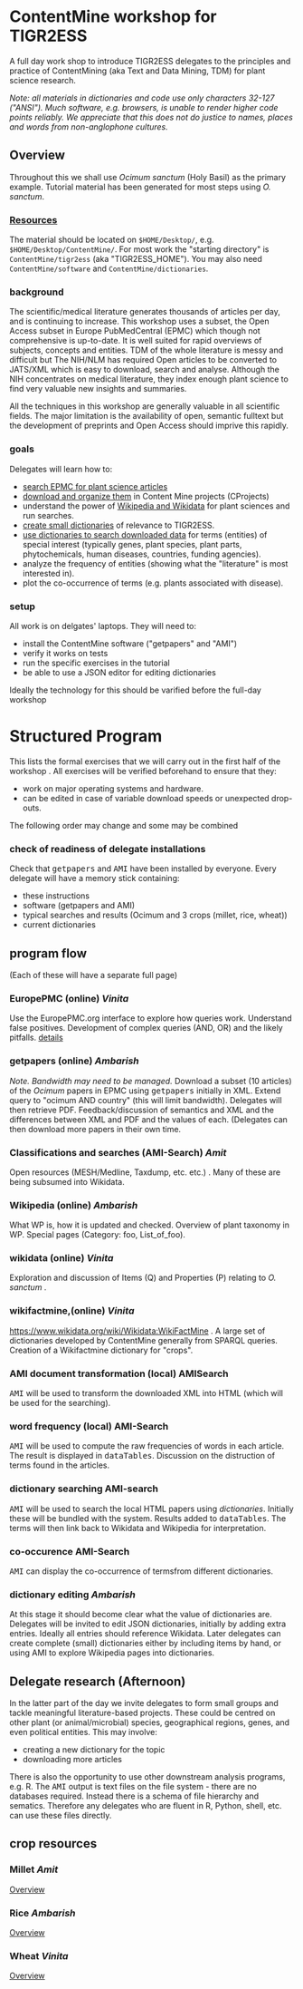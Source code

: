 # ContentMine workshop for TIGR2ESS

A full day work shop to introduce TIGR2ESS delegates to the principles and practice of ContentMining (aka Text and Data Mining, TDM) for plant science 
research.

*Note: all materials in dictionaries and code use only characters 32-127 ("ANSI"). Much software, e.g. browsers, is unable to render higher code points reliably. We appreciate that this does not do justice to names, places and words from non-anglophone cultures.*


## Overview
Throughout this we shall use *Ocimum sanctum* (Holy Basil) as the primary example. Tutorial material has been generated for most steps using *O. sanctum*.

### [Resources](resources.md)
The material should be located on `$HOME/Desktop/`, e.g. `$HOME/Desktop/ContentMine/`.
For most work the "starting directory" is `ContentMine/tigr2ess` (aka "TIGR2ESS_HOME"). You may also need `ContentMine/software` and `ContentMine/dictionaries`.


### background
The scientific/medical literature generates thousands of articles per day, and is continuing to increase. This workshop uses a subset, 
the Open Access subset in Europe PubMedCentral (EPMC) which though not comprehensive is up-to-date. It is well suited for rapid overviews 
of subjects, concepts and entities. TDM of the whole literature is messy and difficult but The NIH/NLM has required Open articles to be 
converted to JATS/XML which is easy to download, search and analyse. Although the NIH concentrates on medical literature, they index
enough plant science to find very valuable new insights and summaries.

All the techniques in this workshop are generally valuable in all scientific fields. The major limitation is the availability of open, 
semantic fulltext but the development of preprints and Open Access should imprive this rapidly.

### goals
Delegates will learn how to:
 * [search EPMC for plant science articles](epmcSearch.md) 
 * [download and organize them](getpapers.md) in Content Mine projects (CProjects)
 * understand the power of [Wikipedia and Wikidata](wikimedia/overview.md) for plant sciences and run searches.
 * [create small dictionaries](dictionaries/overview.md) of relevance to TIGR2ESS. 
 * [use dictionaries to search downloaded data](search/overview.md) for terms (entities) of special interest (typically genes, plant species, plant parts, phytochemicals, human diseases,
   countries, funding agencies).
 * analyze the frequency of entities (showing what the "literature" is most interested in).
 * plot the co-occurrence of terms (e.g. plants associated with disease).

### setup
All work is on delgates' laptops. They will need to:
 * install the ContentMine software ("getpapers" and "AMI")
 * verify it works on tests
 * run the specific exercises in the tutorial
 * be able to use a JSON editor for editing dictionaries
 
 Ideally the technology for this should be varified before the full-day workshop
 
# Structured Program 
This lists the formal exercises that we will carry out in the first half of the workshop . All exercises will be verified beforehand to ensure that they:
 * work on major operating systems and hardware. 
 * can be edited in case of variable download speeds or unexpected drop-outs.
 
 The following order may change and some may be combined
 
### check of readiness of delegate installations
 Check that <tt>getpapers</tt> and <tt>AMI</tt> have been installed by everyone. Every delegate will have a memory stick containing:
  * these instructions
  * software (getpapers and AMI)
  * typical searches and results (Ocimum and 3 crops (millet, rice, wheat))
  * current dictionaries 
  
## program flow
(Each of these will have a separate full page)

### EuropePMC (online) *Vinita*
 Use the EuropePMC.org interface to explore how queries work. Understand false positives. Development of complex queries (AND, OR) and the likely pitfalls. 
[details](program/epmc.md)

### getpapers (online) *Ambarish*
  *Note. Bandwidth may need to be managed.* 
Download a subset (10 articles) of the *Ocimum* papers in EPMC using <tt>getpapers</tt> initially in XML. Extend query to "ocimum AND country" (this will limit bandwidth). Delegates will then retrieve PDF.  Feedback/discussion of semantics and  XML and the differences between XML and PDF and the values of each. (Delegates can then download more papers in their own time. 
 
### Classifications and searches (AMI-Search) *Amit* 
 Open resources (MESH/Medline, Taxdump, etc. etc.) . Many of these are being subsumed into Wikidata.
 
### Wikipedia (online) *Ambarish*
 What WP is, how it is updated and checked. Overview of plant taxonomy in WP. Special pages (Category: foo, List_of_foo). 

### wikidata (online) *Vinita*
 Exploration and discussion of Items (Q) and Properties (P) relating to *O. sanctum* .

### wikifactmine,(online) *Vinita*
 https://www.wikidata.org/wiki/Wikidata:WikiFactMine . A large set of dictionaries developed by ContentMine generally from SPARQL queries. 
 Creation of a Wikifactmine dictionary for "crops". 

### AMI document transformation (local) AMISearch
 <tt>AMI</tt> will be used to transform the downloaded XML into HTML (which will be used for the searching). 
 
### word frequency (local) AMI-Search
 <tt>AMI</tt> will be used to compute the raw frequencies of words in each article. The result is displayed in <tt>dataTables</tt>. Discussion on the distruction of terms found in the articles.

### dictionary searching AMI-search
 <tt>AMI</tt> will be used to search the local HTML papers using *dictionaries*. Initially these will be bundled with the system. Results added to <tt>dataTables</tt>.
The terms will then link back to Wikidata and Wikipedia for interpretation.

### co-occurence AMI-Search
 <tt>AMI</tt> can display the co-occurrence of termsfrom different dictionaries.

### dictionary editing *Ambarish*
At this stage it should become clear what the value of dictionaries are. Delegates will be invited to edit JSON dictionaries, initially by adding extra entries. Ideally all entries should reference Wikidata.
Later delegates can create complete (small) dictionaries either by including items by hand, or using AMI to explore Wikipedia pages into dictionaries.

## Delegate research (Afternoon)
In the latter part of the day we invite delegates to form small groups and tackle meaningful literature-based projects. These could be centred on other plant (or animal/microbial) species, geographical regions, genes, and even political entities. This may involve:
 * creating a new dictionary for the topic
 * downloading more articles 
 
 There is also the opportunity to use other downstream analysis programs, e.g. R. The <tt>AMI</tt> output is text files on the file system - there are no databases required. Instead there is a schema of file hierarchy and sematics. Therefore any delegates who are fluent in R, Python, shell, etc. can use these files directly.

## crop resources

### Millet *Amit*
[Overview](millet/overview.md) 

### Rice *Ambarish*
[Overview](https://github.com/petermr/tigr2ess/blob/master/crops/rice/Overview.md) 

### Wheat *Vinita*
[Overview](wheat/overview.md) 

 
 

